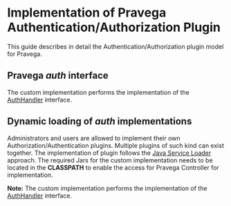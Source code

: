 # Implementation of Pravega Authentication/Authorization Plugin

<!--
Copyright Pravega Authors.

Licensed under the Apache License, Version 2.0 (the "License");
you may not use this file except in compliance with the License.
You may obtain a copy of the License at

    http://www.apache.org/licenses/LICENSE-2.0

Unless required by applicable law or agreed to in writing, software
distributed under the License is distributed on an "AS IS" BASIS,
WITHOUT WARRANTIES OR CONDITIONS OF ANY KIND, either express or implied.
See the License for the specific language governing permissions and
limitations under the License.
-->

This guide describes in detail the Authentication/Authorization plugin model for Pravega.

## Pravega _auth_ interface
The custom implementation performs the implementation of the [AuthHandler](https://github.com/pravega/pravega/blob/master/shared/authplugin/src/main/java/io/pravega/auth/AuthHandler.java) interface.

## Dynamic loading of _auth_ implementations

Administrators and users are allowed to implement their own Authorization/Authentication plugins. Multiple plugins of such kind can exist together.
The implementation of plugin follows the [Java Service Loader](https://docs.oracle.com/javase/7/docs/api/java/util/ServiceLoader.html) approach.
The required Jars for the custom implementation needs to be located in the **CLASSPATH** to enable the access for Pravega Controller for implementation.

**Note:** The custom implementation performs the implementation of the [AuthHandler](https://github.com/pravega/pravega/blob/master/shared/authplugin/src/main/java/io/pravega/auth/AuthHandler.java) interface.


